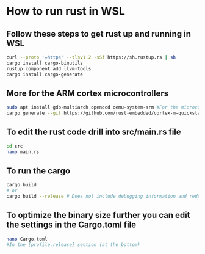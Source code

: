 # How to run rust in WSL

## Follow these steps to get rust up and running in WSL
```bash
curl --proto '=https' --tlsv1.2 -sSf https://sh.rustup.rs | sh
cargo install cargo-binutils
rustup component add llvm-tools
cargo install cargo-generate

```
## More for the ARM cortex microcontrollers
```bash
sudo apt install gdb-multiarch openocd qemu-system-arm #For the microcontrollers
cargo generate --git https://github.com/rust-embedded/cortex-m-quickstart

```
## To edit the rust code drill into src/main.rs file
```bash
cd src
nano main.rs
```
## To run the cargo
```bash
cargo build
# or
cargo build --release # Does not include debugging information and reduces binary file size by a large amount
```
## To optimize the binary size further you can edit the settings in the Cargo.toml file
```bash
nano Cargo.toml
#In the [profile.release] section (at the bottom)

```
